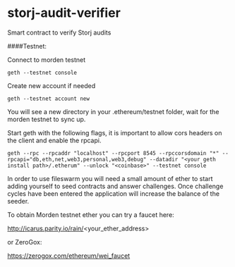 # storj-audit-verifier
Smart contract to verify Storj audits

####Testnet:

Connect to morden testnet

```geth --testnet console```

Create new account if needed

```geth --testnet account new```

You will see a new directory in your .ethereum/testnet folder, wait for the morden testnet to sync up.

Start geth with the following flags, it is important to allow cors headers on the client and enable the rpcapi.

```
geth --rpc --rpcaddr "localhost" --rpcport 8545 --rpccorsdomain "*" --rpcapi="db,eth,net,web3,personal,web3,debug" --datadir "<your geth install path>/.etherum" --unlock "<coinbase>" --testnet console
```

In order to use fileswarm you will need a small amount of ether to start adding yourself to seed contracts and answer challenges. Once challenge cycles have been entered the application will increase the balance of the seeder.

To obtain Morden testnet ether you can try a faucet here:

http://icarus.parity.io/rain/<your_ether_address>

or ZeroGox:

https://zerogox.com/ethereum/wei_faucet